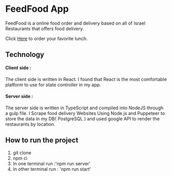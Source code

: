 # FeedFood App

FeedFood is a online food order and delivery based on all of Israel Restaurants that offers food delivery.

Click [Here](https://feedfood.netlify.app/home) to order your favorite lunch.

## Technology

#### Client side :

The client side is written in React. I found that React is the most comfortable platform to use for state controller in my app.

#### Server side :

The server side is written in TypeScript and compiled into NodeJS through a gulp file.
I Scrape food delivery Websites Using Node.js and Puppeteer
to store the data in my DB( PostgreSQL ) and used google API to render the restaurants by location.

## How to run the project

1.  git clone
2.  npm ci
3.  In one terminal run :'npm run server'
4.  In other terminal run : 'npm run start'
